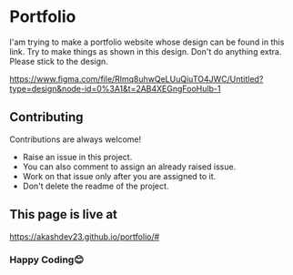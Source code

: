 # Portfolio
I'am trying to make a portfolio website whose design can be found in  this link. Try to make things as shown in this design. 
Don't do anything extra. Please stick to the design.

https://www.figma.com/file/Rlmq8uhwQeLUuQiuTO4JWC/Untitled?type=design&node-id=0%3A1&t=2AB4XEGngFooHulb-1


## Contributing

Contributions are always welcome!

- Raise an issue in this project.
- You can also comment to assign an already raised issue.
- Work on that issue only after you are assigned to it. 
- Don't delete the readme of the project. 

## This page is live at
https://akashdev23.github.io/portfolio/#

### Happy Coding😊
